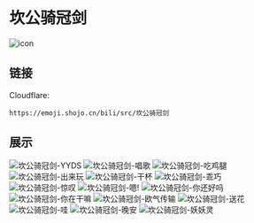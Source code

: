 # 坎公骑冠剑
![icon](https://emoji.shojo.cn/bili/src/坎公骑冠剑/icon.png)
## 链接
Cloudflare:
```
https://emoji.shojo.cn/bili/src/坎公骑冠剑
```
## 展示
![坎公骑冠剑-YYDS](https://emoji.shojo.cn/bili/src/坎公骑冠剑/坎公骑冠剑-YYDS.png)
![坎公骑冠剑-唱歌](https://emoji.shojo.cn/bili/src/坎公骑冠剑/坎公骑冠剑-唱歌.png)
![坎公骑冠剑-吃鸡腿](https://emoji.shojo.cn/bili/src/坎公骑冠剑/坎公骑冠剑-吃鸡腿.png)
![坎公骑冠剑-出来玩](https://emoji.shojo.cn/bili/src/坎公骑冠剑/坎公骑冠剑-出来玩.png)
![坎公骑冠剑-干杯](https://emoji.shojo.cn/bili/src/坎公骑冠剑/坎公骑冠剑-干杯.png)
![坎公骑冠剑-乖巧](https://emoji.shojo.cn/bili/src/坎公骑冠剑/坎公骑冠剑-乖巧.png)
![坎公骑冠剑-惊叹](https://emoji.shojo.cn/bili/src/坎公骑冠剑/坎公骑冠剑-惊叹.png)
![坎公骑冠剑-嗯!](https://emoji.shojo.cn/bili/src/坎公骑冠剑/坎公骑冠剑-嗯!.png)
![坎公骑冠剑-你还好吗](https://emoji.shojo.cn/bili/src/坎公骑冠剑/坎公骑冠剑-你还好吗.png)
![坎公骑冠剑-你在干嘛](https://emoji.shojo.cn/bili/src/坎公骑冠剑/坎公骑冠剑-你在干嘛.png)
![坎公骑冠剑-欧气传输](https://emoji.shojo.cn/bili/src/坎公骑冠剑/坎公骑冠剑-欧气传输.png)
![坎公骑冠剑-送花](https://emoji.shojo.cn/bili/src/坎公骑冠剑/坎公骑冠剑-送花.png)
![坎公骑冠剑-哇](https://emoji.shojo.cn/bili/src/坎公骑冠剑/坎公骑冠剑-哇.png)
![坎公骑冠剑-晚安](https://emoji.shojo.cn/bili/src/坎公骑冠剑/坎公骑冠剑-晚安.png)
![坎公骑冠剑-妖妖灵](https://emoji.shojo.cn/bili/src/坎公骑冠剑/坎公骑冠剑-妖妖灵.png)
